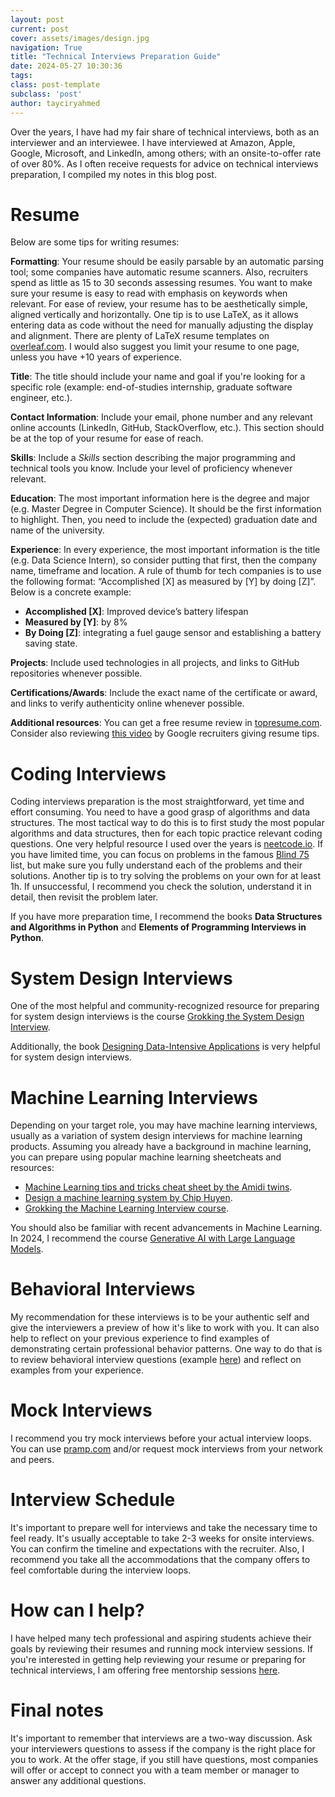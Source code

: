 ```yaml
---
layout: post
current: post
cover: assets/images/design.jpg
navigation: True
title: "Technical Interviews Preparation Guide"
date: 2024-05-27 10:30:36
tags:
class: post-template
subclass: 'post'
author: tayciryahmed
---
```


Over the years, I have had my fair share of technical interviews, both as an interviewer and an interviewee. I have interviewed at Amazon, Apple, Google, Microsoft, and LinkedIn, among others; with an onsite-to-offer rate of over 80%. As I often receive requests for advice on technical interviews preparation, I compiled my notes in this blog post. 

# Resume 
Below are some tips for writing resumes: 

**Formatting**: Your resume should be easily parsable by an automatic parsing tool; some companies have automatic resume scanners. Also, recruiters spend as little as 15 to 30 seconds assessing resumes. You want to make sure your resume is easy to read with emphasis on keywords when relevant. For ease of review, your resume has to be aesthetically simple, aligned vertically and horizontally. One tip is to use LaTeX, as it allows entering data as code without the need for manually adjusting the display and alignment. There are plenty of LaTeX resume templates on [overleaf.com](https://www.overleaf.com). I would also suggest you limit your resume to one page, unless you have +10 years of experience. 

**Title**: The title should include your name and goal if you're looking for a specific role (example: end-of-studies internship, graduate software engineer, etc.). 

**Contact Information**: Include your email, phone number and any relevant online accounts (LinkedIn, GitHub, StackOverflow, etc.). This section should be at the top of your resume for ease of reach. 

**Skills**: Include a _Skills_ section describing the major programming and technical tools you know. Include your level of proficiency whenever relevant. 

**Education**:  The most important information here is the degree and major (e.g. Master Degree in Computer Science). It should be the first information to highlight. Then, you need to include the (expected) graduation date and name of the university. 

**Experience**: In every experience, the most important information is the title (e.g. Data Science Intern), so consider putting that first, then the company name, timeframe and location. A rule of thumb for tech companies is to use the following format: “Accomplished [X] as measured by [Y] by doing [Z]”. Below is a concrete example: 
- **Accomplished [X]**: Improved device’s battery lifespan 
- **Measured by [Y]**: by 8% 
- **By Doing [Z]**: integrating a fuel gauge sensor and establishing a battery saving state. 

**Projects**: Include used technologies in all projects, and links to GitHub repositories whenever possible. 

**Certifications/Awards**: Include the exact name of the certificate or award, and links to verify authenticity online whenever possible. 

**Additional resources**:
You can get a free resume review in [topresume.com](https://www.topresume.com/). Consider also reviewing [this video](https://www.youtube.com/watch?v=BYUy1yvjHxE) by Google recruiters giving resume tips. 

# Coding Interviews 
Coding interviews preparation is the most straightforward, yet time and effort consuming. You need to have a good grasp of algorithms and data structures. The most tactical way to do this is to first study the most popular algorithms and data structures, then for each topic practice relevant coding questions. One very helpful resource I used over the years is [neetcode.io](https://neetcode.io). If you have limited time, you can focus on problems in the famous [Blind 75](https://neetcode.io/practice) list, but make sure you fully understand each of the problems and their solutions. Another tip is to try solving the problems on your own for at least 1h. If unsuccessful, I recommend you check the solution, understand it in detail, then revisit the problem later.  

If you have more preparation time, I recommend the books **Data Structures and Algorithms in Python** and **Elements of Programming Interviews in Python**. 

# System Design Interviews 
One of the most helpful and community-recognized resource for preparing for system design interviews is the course [Grokking the System Design Interview]( https://www.educative.io/courses/grokking-modern-system-design-interview-for-engineers-managers). 

Additionally, the book [Designing Data-Intensive Applications](https://www.oreilly.com/library/view/designing-data-intensive-applications/9781491903063/) is very helpful for system design interviews. 

# Machine Learning Interviews
Depending on your target role, you may have machine learning interviews, usually as a variation of system design interviews for machine learning products. Assuming you already have a background in machine learning, you can prepare using popular machine learning sheetcheats and resources: 
- [Machine Learning tips and tricks cheat sheet by the Amidi twins](https://stanford.edu/~shervine/teaching/cs-229/cheatsheet-machine-learning-tips-and-tricks). 
- [Design a machine learning system by Chip Huyen](https://huyenchip.com/machine-learning-systems-design/design-a-machine-learning-system.html). 
- [Grokking the Machine Learning Interview course](https://www.educative.io/courses/grokking-the-machine-learning-interview).

You should also be familiar with recent advancements in Machine Learning. In 2024, I recommend the course [Generative AI with Large Language Models](https://www.coursera.org/learn/generative-ai-with-llms). 

# Behavioral Interviews 
My recommendation for these interviews is to be your authentic self and give the interviewers a preview of how it's like to work with you. It can also help to reflect on your previous experience to find examples of demonstrating certain professional behavior patterns. One way to do that is to review behavioral interview questions (example [here](https://www.tryexponent.com/questions?type=behavioral&src=nav)) and reflect on examples from your experience. 

# Mock Interviews 
I recommend you try mock interviews before your actual interview loops. You can use [pramp.com](https://www.pramp.com) and/or request mock interviews from your network and peers. 

# Interview Schedule 
It's important to prepare well for interviews and take the necessary time to feel ready. It's usually acceptable to take 2-3 weeks for onsite interviews. You can confirm the timeline and expectations with the recruiter. Also, I recommend you take all the accommodations that the company offers to feel comfortable during the interview loops. 

# How can I help? 
I have helped many tech professional and aspiring students achieve their goals by reviewing their resumes and running mock interview sessions. If you're interested in getting help reviewing your resume or preparing for technical interviews, I am offering free mentorship sessions [here](https://mentors.codingcoach.io/u/66530c994474770664cda1b1?name=Taycir+Yahmed). 

# Final notes
It's important to remember that interviews are a two-way discussion. Ask your interviewers questions to assess if the company is the right place for you to work. At the offer stage, if you still have questions, most companies will offer or accept to connect you with a team member or manager to answer any additional questions. 
